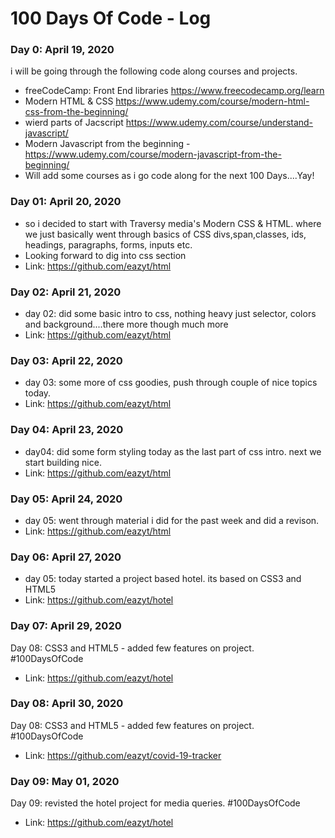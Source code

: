 # 100 Days Of Code - Log

### Day 0: April 19, 2020
i will be going through the following code along courses and projects.
- freeCodeCamp: Front End libraries https://www.freecodecamp.org/learn
- Modern HTML & CSS https://www.udemy.com/course/modern-html-css-from-the-beginning/
- wierd parts of Jacscript https://www.udemy.com/course/understand-javascript/
- Modern Javascript from the beginning - https://www.udemy.com/course/modern-javascript-from-the-beginning/
- Will add some courses as i go code along for the next 100 Days....Yay!

### Day 01: April 20, 2020
- so i decided to start with Traversy media's Modern CSS & HTML. where we just basically went through basics of CSS divs,span,classes, ids, headings, paragraphs, forms, inputs etc.
- Looking forward to dig into css section
- Link: https://github.com/eazyt/html

### Day 02: April 21, 2020
- day 02: did some basic intro to css, nothing heavy just selector, colors and background....there more though much more
- Link: https://github.com/eazyt/html

### Day 03: April 22, 2020
- day 03: some more of css goodies, push through couple of nice topics today. 
- Link: https://github.com/eazyt/html

### Day 04: April 23, 2020
- day04: did some form styling today as the last part of css intro. next we start building nice.
- Link: https://github.com/eazyt/html

### Day 05: April 24, 2020
- day 05: went through material i did for the past week and did a revison.
- Link: https://github.com/eazyt/html

### Day 06: April 27, 2020
- day 05: today started a project based hotel. its based on CSS3 and HTML5
- Link: https://github.com/eazyt/hotel

### Day 07: April 29, 2020
Day 08: CSS3 and HTML5 - added few features on project.  #100DaysOfCode
- Link: https://github.com/eazyt/hotel

### Day 08: April 30, 2020
Day 08: CSS3 and HTML5 - added few features on project.  #100DaysOfCode
- Link: https://github.com/eazyt/covid-19-tracker

### Day 09: May 01, 2020
Day 09: revisted the hotel project for media queries.  #100DaysOfCode
- Link: https://github.com/eazyt/hotel
